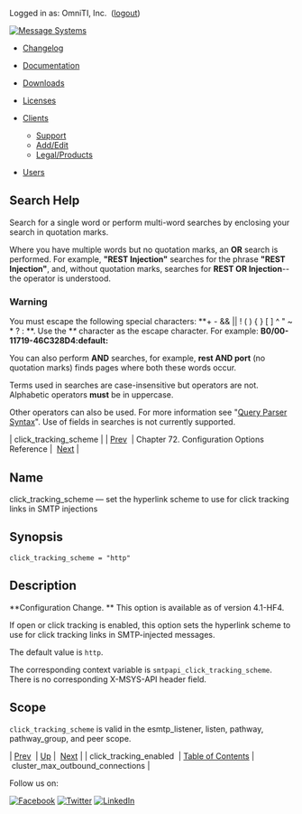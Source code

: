 Logged in as: OmniTI, Inc.  ([logout](https://support.messagesystems.com/logout.php))

[![Message Systems](https://support.messagesystems.com/images/ms-white205.png)](https://support.messagesystems.com/start.php) 

*   [Changelog](https://support.messagesystems.com/start.php?show=changelog)
*   [Documentation](https://support.messagesystems.com/docs/)
*   [Downloads](https://support.messagesystems.com/start.php)

*   [Licenses](https://support.messagesystems.com/license_summary.php)
*   <a href="">Clients</a>
    *   [Support](https://support.messagesystems.com/cs.php)
    *   [Add/Edit](https://support.messagesystems.com/edit_client.php)
    *   [Legal/Products](https://support.messagesystems.com/edit_products.php)
*   [Users](https://support.messagesystems.com/edit_customer.php)

## Search Help

Search for a single word or perform multi-word searches by enclosing your search in quotation marks.

Where you have multiple words but no quotation marks, an **OR** search is performed. For example, **"REST Injection"** searches for the phrase **"REST Injection"**, and, without quotation marks, searches for **REST OR Injection**--the operator is understood.

### Warning

You must escape the following special characters: **+ - && || ! ( ) { } [ ] ^ " ~ * ? : \**. Use the **\** character as the escape character. For example: **B0/00-11719-46C328D4\:default\:**

You can also perform **AND** searches, for example, **rest AND port** (no quotation marks) finds pages where both these words occur.

Terms used in searches are case-insensitive but operators are not. Alphabetic operators **must** be in uppercase.

Other operators can also be used. For more information see "[Query Parser Syntax](https://lucene.apache.org/core/old_versioned_docs/versions/3_0_0/queryparsersyntax.html)". Use of fields in searches is not currently supported.

| click_tracking_scheme |
| [Prev](config.click_tracking_enabled.php)  | Chapter 72. Configuration Options Reference |  [Next](conf.ref.cluster_max_outbound_connections.php) |

<a name="config.click_tracking_scheme"></a>
## Name

click_tracking_scheme — set the hyperlink scheme to use for click tracking links in SMTP injections

## Synopsis

`click_tracking_scheme = "http"`

<a name="idp23895136"></a>
## Description

**Configuration Change. ** This option is available as of version 4.1-HF4.

If open or click tracking is enabled, this option sets the hyperlink scheme to use for click tracking links in SMTP-injected messages.

The default value is `http`.

The corresponding context variable is `smtpapi_click_tracking_scheme`. There is no corresponding X-MSYS-API header field.

<a name="idp23900640"></a>
## Scope

`click_tracking_scheme` is valid in the esmtp_listener, listen, pathway, pathway_group, and peer scope.

| [Prev](config.click_tracking_enabled.php)  | [Up](config.options.ref.php) |  [Next](conf.ref.cluster_max_outbound_connections.php) |
| click_tracking_enabled  | [Table of Contents](index.php) |  cluster_max_outbound_connections |

Follow us on:

[![Facebook](https://support.messagesystems.com/images/icon-facebook.png)](http://www.facebook.com/messagesystems) [![Twitter](https://support.messagesystems.com/images/icon-twitter.png)](http://twitter.com/#!/MessageSystems) [![LinkedIn](https://support.messagesystems.com/images/icon-linkedin.png)](http://www.linkedin.com/company/message-systems)